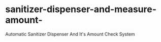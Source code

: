 # sanitizer-dispenser-and-measure-amount-
Automatic Sanitizer Dispenser And It's Amount Check System
